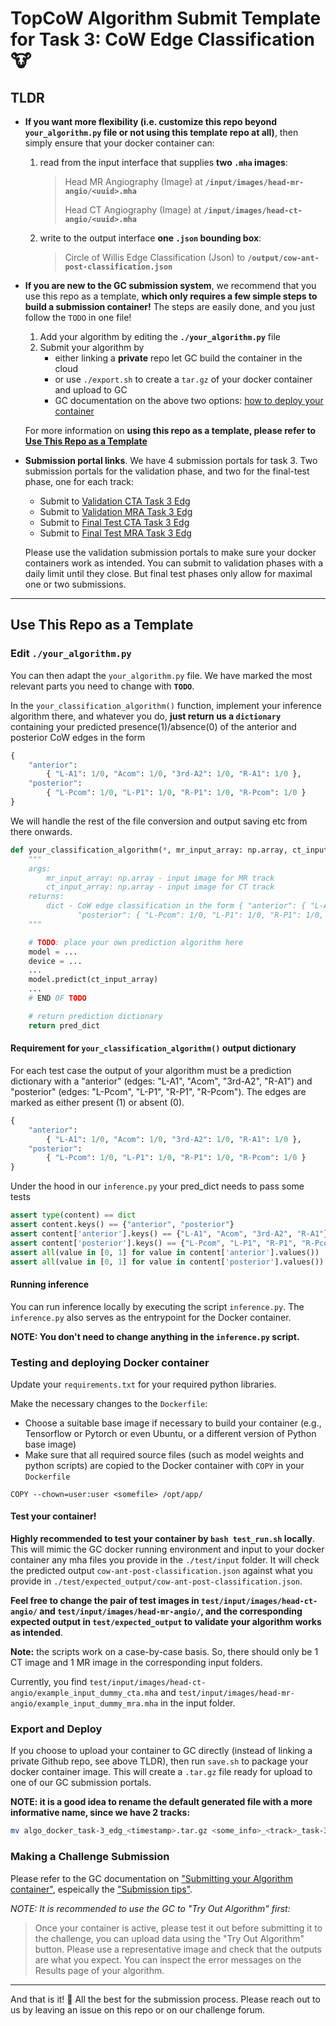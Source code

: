 # TopCoW Algorithm Submit Template for Task 3: CoW Edge Classification 🐮

## TLDR

* **If you want more flexibility (i.e. customize this repo beyond `your_algorithm.py` file or not using this template repo at all)**, then simply ensure that your docker container can:
  1. read from the input interface that supplies **two `.mha` images**:

        > Head MR Angiography (Image) at **`/input/images/head-mr-angio/<uuid>.mha`**
        >
        > Head CT Angiography (Image) at **`/input/images/head-ct-angio/<uuid>.mha`**

  2. write to the output interface **one `.json` bounding box**:

        > Circle of Willis Edge Classification (Json) to **`/output/cow-ant-post-classification.json`**


* **If you are new to the GC submission system**, we recommend that you use this repo as a template, **which only requires a few simple steps to build a submission container!**
The steps are easily done, and you just follow the `TODO` in one file!

    1. Add your algorithm by editing the **`./your_algorithm.py`** file
    3. Submit your algorithm by
        - either linking a **private** repo let GC build the container in the cloud
        - or use `./export.sh` to create a `tar.gz` of your docker container and upload to GC
        - GC documentation on the above two options: [how to deploy your container](https://grand-challenge.org/documentation/test-and-deploy-your-container/)


  For more information on **using this repo as a template, please refer to [Use This Repo as a Template](#use-this-repo-as-a-template)**


* **Submission portal links**. We have 4 submission portals for task 3. Two submission portals for the validation phase, and two for the final-test phase, one for each track:
    * Submit to [Validation CTA Task 3 Edg](https://topcow24.grand-challenge.org/evaluation/validation-cta-task-3-edg/submissions/create/)
    * Submit to [Validation MRA Task 3 Edg](https://topcow24.grand-challenge.org/evaluation/validation-mra-task-3-edg/submissions/create/)
    * Submit to [Final Test CTA Task 3 Edg](https://topcow24.grand-challenge.org/evaluation/finaltest-cta-task-3-edg/submissions/create/)
    * Submit to [Final Test MRA Task 3 Edg](https://topcow24.grand-challenge.org/evaluation/finaltest-mra-task-3-edg/submissions/create/)

    Please use the validation submission portals to make sure your docker containers work as intended.
    You can submit to validation phases with a daily limit until they close.
    But final test phases only allow for maximal one or two submissions.

---

## Use This Repo as a Template

### Edit `./your_algorithm.py`

You can then adapt the `your_algorithm.py` file. We have marked the most relevant parts you need to change with **`TODO`**.

In the `your_classification_algorithm()` function, implement your inference algorithm there, and whatever you do,
**just return us a `dictionary`** containing your predicted presence(1)/absence(0) of the anterior and posterior CoW edges in the form
```python
{ 
    "anterior": 
        { "L-A1": 1/0, "Acom": 1/0, "3rd-A2": 1/0, "R-A1": 1/0 }, 
    "posterior": 
        { "L-Pcom": 1/0, "L-P1": 1/0, "R-P1": 1/0, "R-Pcom": 1/0 } 
}
```
We will handle the rest of the file conversion and output saving etc from there onwards.

```python
def your_classification_algorithm(*, mr_input_array: np.array, ct_input_array: np.array) -> dict:
    """
    args:
        mr_input_array: np.array - input image for MR track
        ct_input_array: np.array - input image for CT track
    returns:
        dict - CoW edge classification in the form { "anterior": { "L-A1": 1/0, "Acom": 1/0, "3rd-A2": 1/0, "R-A1": 1/0 }, 
               "posterior": { "L-Pcom": 1/0, "L-P1": 1/0, "R-P1": 1/0, "R-Pcom": 1/0 } }
    """

    # TODO: place your own prediction algorithm here
    model = ...
    device = ...
    ...
    model.predict(ct_input_array)
    ...
    # END OF TODO

    # return prediction dictionary
    return pred_dict
```

#### Requirement for `your_classification_algorithm()` output dictionary

For each test case the output of your algorithm must be a prediction dictionary with a "anterior" (edges: "L-A1", "Acom", "3rd-A2", "R-A1") and "posterior" (edges: "L-Pcom", "L-P1", "R-P1", "R-Pcom"). The edges are marked as either present (1) or absent (0).
```python
{ 
    "anterior": 
        { "L-A1": 1/0, "Acom": 1/0, "3rd-A2": 1/0, "R-A1": 1/0 }, 
    "posterior": 
        { "L-Pcom": 1/0, "L-P1": 1/0, "R-P1": 1/0, "R-Pcom": 1/0 } 
}
```
Under the hood in our `inference.py` your pred_dict needs to pass some tests
```python
assert type(content) == dict
assert content.keys() == {"anterior", "posterior"}
assert content['anterior'].keys() == {"L-A1", "Acom", "3rd-A2", "R-A1"}
assert content['posterior'].keys() == {"L-Pcom", "L-P1", "R-P1", "R-Pcom"}
assert all(value in [0, 1] for value in content['anterior'].values())
assert all(value in [0, 1] for value in content['posterior'].values())
```

#### Running inference

You can run inference locally by executing the script `inference.py`. The `inference.py` also serves as the entrypoint for the Docker container. 

**NOTE: You don't need to change anything in the `inference.py` script.**

### Testing and deploying Docker container

Update your `requirements.txt` for your required python libraries.

Make the necessary changes to the `Dockerfile`:

* Choose a suitable base image if necessary to build your container (e.g., Tensorflow or Pytorch or even Ubuntu, or a different version of Python base image)
* Make sure that all required source files (such as model weights and python scripts) are copied to the Docker container with `COPY` in your `Dockerfile`

```docker
COPY --chown=user:user <somefile> /opt/app/
```

#### **Test your container!**

**Highly recommended to test your container by `bash test_run.sh` locally**. This will mimic the GC docker running environment and input to your docker container any mha files you provide in the `./test/input` folder. It will check the predicted output `cow-ant-post-classification.json` against what you provide in `./test/expected_output/cow-ant-post-classification.json`.

**Feel free to change the pair of test images in `test/input/images/head-ct-angio/` and `test/input/images/head-mr-angio/`, and the corresponding expected output in `test/expected_output` to validate your algorithm works as intended**.

**Note:** the scripts work on a case-by-case basis. So, there should only be 1 CT image and 1 MR image in the corresponding input folders.

Currently, you find `test/input/images/head-ct-angio/example_input_dummy_cta.mha` and `test/input/images/head-mr-angio/example_input_dummy_mra.mha` in the input folder.

### Export and Deploy

If you choose to upload your container to GC directly (instead of linking a private Github repo, see above TLDR), then run `save.sh` to package your docker container image. This will create a `.tar.gz` file ready for upload to one of our GC submission portals.

**NOTE: it is a good idea to rename the default generated file with a more informative name, since we have 2 tracks:**

```bash
mv algo_docker_task-3_edg_<timestamp>.tar.gz <some_info>_<track>_task-3_edg_<timestamp>.tar.gz
```

### Making a Challenge Submission

Please refer to the GC documentation on ["Submitting your Algorithm container"](https://grand-challenge.org/documentation/making-a-challenge-submission/#submitting-your-algorithm-container), espeically the ["Submission tips"](https://grand-challenge.org/documentation/making-a-challenge-submission/#submission-tips).

_NOTE: It is recommended to use the GC to "Try Out Algorithm" first:_
> Once your container is active, please test it out before submitting it to the challenge, you can upload data using the "Try Out Algorithm" button. Please use a representative image and check that the outputs are what you expect. You can inspect the error messages on the Results page of your algorithm.

---

And that is it! 🤠
All the best for the submission process.
Please reach out to us by leaving an issue on this repo or on our challenge forum.